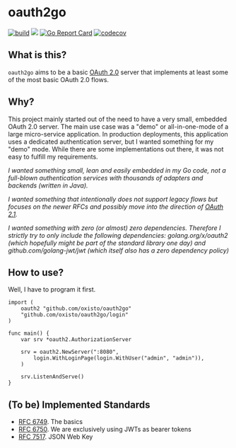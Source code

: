 # oauth2go

[![build](https://github.com/oxisto/oauth2go/actions/workflows/build.yml/badge.svg)](https://github.com/oxisto/oauth2go/actions/workflows/build.yml)
[![](https://godoc.org/github.com/oxisto/oauth2go?status.svg)](https://pkg.go.dev/github.com/oxisto/oauth2go)
[![Go Report Card](https://goreportcard.com/badge/github.com/oxisto/oauth2go)](https://goreportcard.com/report/github.com/oxisto/oauth2go)
[![codecov](https://codecov.io/gh/oxisto/oauth2go/branch/main/graph/badge.svg)](https://codecov.io/gh/oxisto/oauth2go)


## What is this?

`oauth2go` aims to be a basic [OAuth 2.0](https://datatracker.ietf.org/doc/html/rfc6749) server that implements at least some of the most basic OAuth 2.0 flows.

## Why?

This project mainly started out of the need to have a very small, embedded OAuth 2.0 server. The main use case was a "demo" or all-in-one-mode of a large micro-service application. In production deployments, this application uses a dedicated authentication server, but I wanted something for my "demo" mode. While there are some implementations out there, it was not easy to fulfill my requirements.

*I wanted something small, lean and easily embedded in my Go code, not a full-blown authentication services with thousands of adapters and backends (written in Java).*

*I wanted something that intentionally does not support legacy flows but focuses on the newer RFCs and possibly move into the direction of [OAuth 2.1](https://datatracker.ietf.org/doc/html/draft-ietf-oauth-v2-1-04).*

*I wanted something with zero (or almost) zero dependencies. Therefore I strictly try to only include the following dependencies: golang.org/x/oauth2 (which hopefully might be part of the standard library one day) and github.com/golang-jwt/jwt (which itself also has a zero dependency policy)*

## How to use?

Well, I have to program it first.

```golang
import (
    oauth2 "github.com/oxisto/oauth2go"
    "github.com/oxisto/oauth2go/login"
)

func main() {
    var srv *oauth2.AuthorizationServer

	srv = oauth2.NewServer(":8080",
        login.WithLoginPage(login.WithUser("admin", "admin")),
    )

    srv.ListenAndServe()
}
```

## (To be) Implemented Standards

* [RFC 6749](https://datatracker.ietf.org/doc/html/rfc6749). The basics
* [RFC 6750](https://datatracker.ietf.org/doc/html/rfc6750). We are exclusively using JWTs as bearer tokens
* [RFC 7517](https://datatracker.ietf.org/doc/html/rfc7517). JSON Web Key